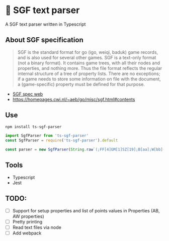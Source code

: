 # 📖 SGF text parser
A SGF text parser written in Typescript

## About SGF specification
> SGF is the standard format for go (igo, weiqi, baduk) game records, and is also used for several other games. SGF is a text-only format (not a binary format). It contains game trees, with all their nodes and properties, and nothing more. Thus the file format reflects the regular internal structure of a tree of property lists. There are no exceptions; if a game needs to store some information on file with the document, a (game-specific) property must be defined for that purpose. 
- [SGF spec web](https://www.red-bean.com/sgf/user_guide/index.html)
- https://homepages.cwi.nl/~aeb/go/misc/sgf.html#contents

## Use
```bash
npm install ts-sgf-parser
```
```javascript
import SgfParser from 'ts-sgf-parser'
const SgfParser = require('ts-sgf-parser').default

const parser = new SgfParser(String.raw`(;FF[4]GM[1]SZ[19];B[aa];W[bb](;B[cc];W[dd];B[ad];W[bd])(;B[hh];W[hg]))`)
```

## Tools
- Typescript
- Jest

## TODO:

- [ ] Support for setup properties and list of points values in Properties (AB, AW properties)
- [ ] Pretty printing
- [ ] Read text files via node
- [ ] Add webpack